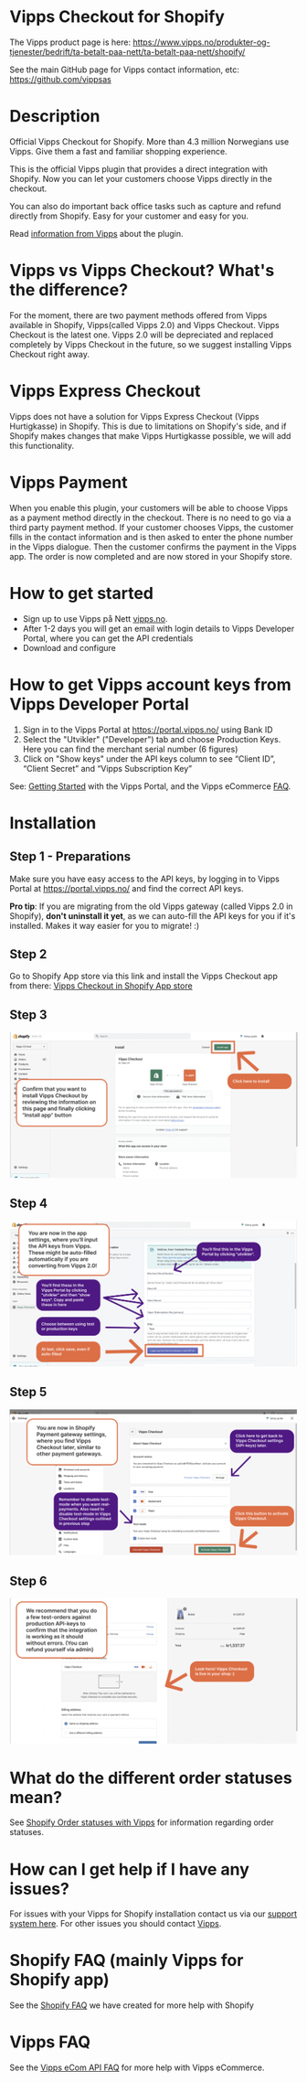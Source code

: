 # Vipps Checkout for Shopify

The Vipps product page is here: https://www.vipps.no/produkter-og-tjenester/bedrift/ta-betalt-paa-nett/ta-betalt-paa-nett/shopify/

See the main GitHub page for Vipps contact information, etc: https://github.com/vippsas

# Description

Official Vipps Checkout for Shopify. More than 4.3 million Norwegians use Vipps. Give them a fast and familiar shopping experience.

This is the official Vipps plugin that provides a direct integration with Shopify. Now you can let your customers choose Vipps directly in the checkout.

You can also do important back office tasks such as capture and refund directly from Shopify. Easy for your customer and easy for you.

Read [information from Vipps](https://www.vipps.no/produkter-og-tjenester/bedrift/ta-betalt-paa-nett/ta-betalt-paa-nett/shopify/) about the plugin.

# Vipps vs Vipps Checkout? What's the difference?
For the moment, there are two payment methods offered from Vipps available in Shopify, Vipps(called Vipps 2.0) and Vipps Checkout. Vipps Checkout is the latest one. Vipps 2.0 will be depreciated and replaced completely by Vipps Checkout in the future, so we suggest installing Vipps Checkout right away.

# Vipps Express Checkout
Vipps does not have a solution for Vipps Express Checkout (Vipps Hurtigkasse) in Shopify.
This is due to limitations on Shopify's side, and if Shopify makes changes that
make Vipps Hurtigkasse possible, we will add this functionality.

# Vipps Payment
When you enable this plugin, your customers will be able to choose Vipps as a payment method directly in the checkout. There is no need to go via a third party payment method. If your customer chooses Vipps, the customer fills in the contact information and is then asked to enter the phone number in the Vipps dialogue. Then the customer confirms the payment in the Vipps app. The order is now completed and are now stored in your Shopify store.

# How to get started
- Sign up to use Vipps på Nett [vipps.no](https://portal.vipps.no/login).
- After 1-2 days you will get an email with login details to Vipps Developer Portal, where you can get the API credentials
- Download and configure

# How to get Vipps account keys from Vipps Developer Portal
1. Sign in to the Vipps Portal at https://portal.vipps.no/ using Bank ID
2. Select the "Utvikler" ("Developer") tab and choose Production Keys. Here you can find the merchant serial number (6 figures)
3. Click on "Show keys" under the API keys column to see “Client ID”, “Client Secret” and “Vipps Subscription Key”

See: [Getting Started](https://github.com/vippsas/vipps-developers/blob/master/vipps-developer-portal-getting-started.md) with the Vipps Portal, and the Vipps eCommerce [FAQ](https://github.com/vippsas/vipps-ecom-api/blob/master/vipps-ecom-api-faq.md).

# Installation

## Step 1 - Preparations
Make sure you have easy access to the API keys, by logging in to Vipps Portal at https://portal.vipps.no/ and find the correct API keys.

**Pro tip**: If you are migrating from the old Vipps gateway (called Vipps 2.0 in Shopify), **don't uninstall it yet**, as we can auto-fill the API keys for you if it's installed. Makes it way easier for you to migrate! :)

## Step 2
Go to Shopify App store via this link and install the Vipps Checkout app from there: [Vipps Checkout in Shopify App store](https://apps.shopify.com/vipps-checkout?locale=nb)

## Step 3
![Step 3](https://github.com/vippsas/vipps-checkout-shopify/raw/main/vipps-checkout-step-2.png?raw=true "Step 3")

## Step 4
![Step 4](https://github.com/vippsas/vipps-checkout-shopify/raw/main/vipps-checkout-step-3.png?raw=true "Step 4")

## Step 5
![Step 5](https://github.com/vippsas/vipps-checkout-shopify/raw/main/vipps-checkout-step-4.png?raw=true "Step 5")

## Step 6
![Step 6](https://github.com/vippsas/vipps-checkout-shopify/raw/main/vipps-checkout-step-5.png?raw=true "Step 6")


# What do the different order statuses mean?
See [Shopify Order statuses with Vipps](https://github.com/vippsas/vipps-shopify/blob/master/order-statuses.md) for information regarding order statuses.

# How can I get help if I have any issues?
For issues with your Vipps for Shopify installation contact us via our [support system here](https://vipps-shopify.atlassian.net/servicedesk/customer/portal/3). For other issues you should contact [Vipps](https://github.com/vippsas/vipps-developers/blob/master/contact.md).

# Shopify FAQ (mainly Vipps for Shopify app)
See the [Shopify FAQ](https://github.com/vippsas/vipps-shopify/blob/master/shopify-faq.md) we have created for more help with Shopify

# Vipps FAQ
See the [Vipps eCom API FAQ](https://github.com/vippsas/vipps-ecom-api/blob/master/vipps-ecom-api-faq.md) for more help with Vipps eCommerce.

